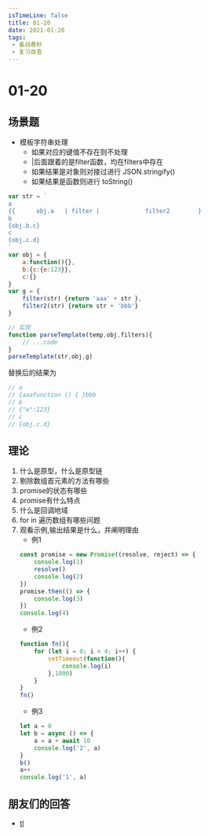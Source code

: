```yaml
---
isTimeLine: false
title: 01-20
date: 2021-01-20
tags:
 - 备战春秋
 - 复习自查
---
```

# 01-20

## 场景题
* 模板字符串处理
  * 如果对应的键值不存在则不处理
  * |后面跟着的是filter函数，均在filters中存在
  * 如果结果是对象则对接过进行 JSON.stringify()
  * 如果结果是函数则进行 toString()
```js
var str = `
a
{{      obj.a   | filter |             filter2        }
b
{obj.b.c}
c
{obj.c.d}
`
var obj = {
    a:function(){},
    b:{c:{e:123}},
    c:{}
}
var g = {
    filter(str) {return 'aaa' + str },
    filter2(str) {return str + 'bbb'}
}

// 实现
function parseTemplate(temp,obj,filters){
    // ...code
}
parseTemplate(str,obj,g)
```
替换后的结果为
```js
// a
// {aaafunction () { }bbb
// b
// {"e":123}
// c
// {obj.c.d}
```

## 理论
1. 什么是原型，什么是原型链
2. 剔除数组首元素的方法有哪些
3. promise的状态有哪些
4. promise有什么特点
5. 什么是回调地域
6. for in 遍历数组有哪些问题
7. 观看示例,输出结果是什么，并阐明理由
   * 例1
    ```js
    const promise = new Promise((resolve, reject) => {
        console.log(1)
        resolve()
        console.log(2)
    })
    promise.then(() => {
        console.log(3)
    })
    console.log(4)
    ```
    * 例2
    ```js
    function fn(){
        for (let i = 0; i < 4; i++) {
            setTimeout(function(){
                console.log(i)
            },1000)
        }
    }
    fn()
    ```
    * 例3
    ```js
    let a = 0
    let b = async () => {
        a = a + await 10
        console.log('2', a)
    }
    b()
    a++
    console.log('1', a)
    ```

## 朋友们的回答
* [tl](https://juejin.cn/post/6921252360777891848)

<comment/>